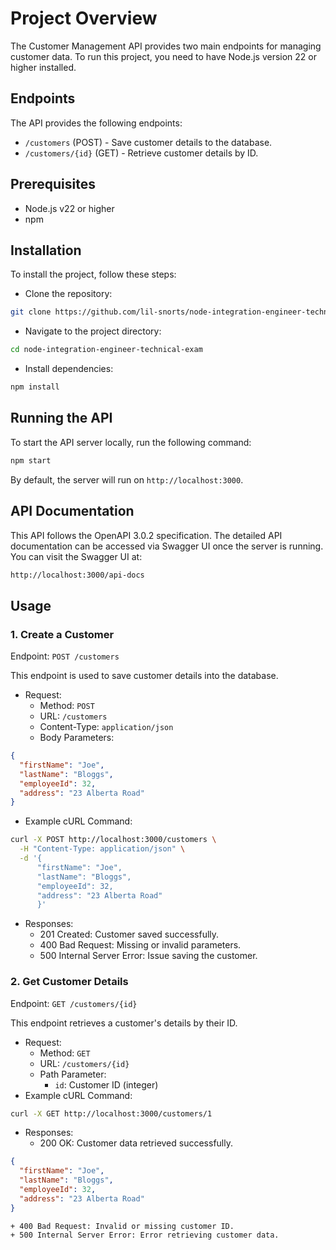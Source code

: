 # Project Overview
The Customer Management API provides two main endpoints for managing customer data. To run this project, you need to have Node.js version 22 or higher installed.

## Endpoints
The API provides the following endpoints:

* `/customers` (POST) - Save customer details to the database.
* `/customers/{id}` (GET) - Retrieve customer details by ID.

## Prerequisites
* Node.js v22 or higher
* npm

## Installation
To install the project, follow these steps:

* Clone the repository:
```bash
git clone https://github.com/lil-snorts/node-integration-engineer-technical-exam.git
```
* Navigate to the project directory:
```bash
cd node-integration-engineer-technical-exam
```
* Install dependencies:
```bash
npm install
```

## Running the API
To start the API server locally, run the following command:
```bash
npm start
```
By default, the server will run on `http://localhost:3000`.

## API Documentation
This API follows the OpenAPI 3.0.2 specification. The detailed API documentation can be accessed via Swagger UI once the server is running. You can visit the Swagger UI at:
```bash
http://localhost:3000/api-docs
```

## Usage
### 1. Create a Customer
Endpoint: `POST /customers`

This endpoint is used to save customer details into the database.

* Request:
	+ Method: `POST`
	+ URL: `/customers`
	+ Content-Type: `application/json`
	+ Body Parameters:
```json
{
  "firstName": "Joe",
  "lastName": "Bloggs",
  "employeeId": 32,
  "address": "23 Alberta Road"
}
```
* Example cURL Command:
```bash
curl -X POST http://localhost:3000/customers \
  -H "Content-Type: application/json" \
  -d '{
      "firstName": "Joe",
      "lastName": "Bloggs",
      "employeeId": 32,
      "address": "23 Alberta Road"
      }'
```
* Responses:
	+ 201 Created: Customer saved successfully.
	+ 400 Bad Request: Missing or invalid parameters.
	+ 500 Internal Server Error: Issue saving the customer.

### 2. Get Customer Details
Endpoint: `GET /customers/{id}`

This endpoint retrieves a customer's details by their ID.

* Request:
	+ Method: `GET`
	+ URL: `/customers/{id}`
	+ Path Parameter:
		- `id`: Customer ID (integer)
* Example cURL Command:
```bash
curl -X GET http://localhost:3000/customers/1
```
* Responses:
	+ 200 OK: Customer data retrieved successfully.
```json
{
  "firstName": "Joe",
  "lastName": "Bloggs",
  "employeeId": 32,
  "address": "23 Alberta Road"
}
```
	+ 400 Bad Request: Invalid or missing customer ID.
	+ 500 Internal Server Error: Error retrieving customer data.